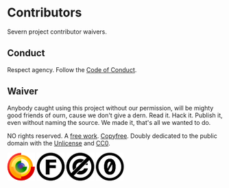 # Contributors

Severn project contributor waivers.

## Conduct

Respect agency. Follow the [Code of Conduct](CODE_OF_CONDUCT.md).

## Waiver

Anybody caught using this project without our permission, will be mighty good friends of ourn, cause we don't give a dern. Read it. Hack it. Publish it, even without naming the source. We made it, that's all we wanted to do.

NO rights reserved. A [free work](https://freedomdefined.org/Definition). [Copyfree](http://copyfree.org/). Doubly dedicated to the public domain with the [Unlicense](http://unlicense.org/) and [CC0](https://creativecommons.org/publicdomain/zero/1.0/).

<!-- markdownlint-disable MD033 -->
[<img src="freedom/FreeCulturalWork.svg" alt="Free Cultural Work" width="65px" />](https://freedomdefined.org/Definition)
[<img src="freedom/Copyfree.svg" alt="Copyfree" width="65px" />](http://copyfree.org/)
[<img src="freedom/Unlicense.svg" width="65px" />](http://unlicense.org/)
[<img src="freedom/CC0.svg" width="65px" />](https://creativecommons.org/publicdomain/zero/1.0/)
<!-- markdownlint-enable MD033 -->